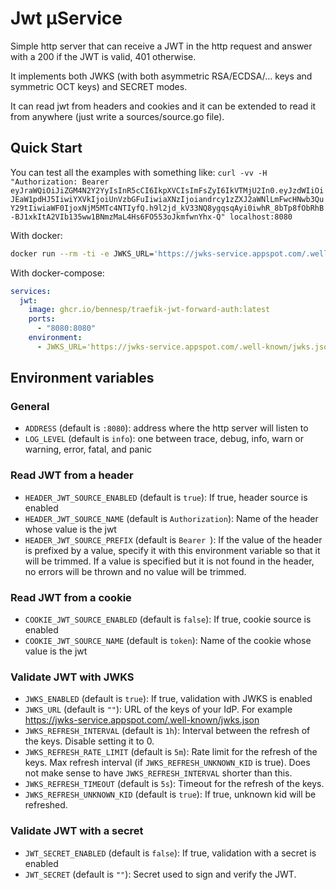 # Jwt µService

Simple http server that can receive a JWT in the http request and answer with a 200 if the JWT is valid, 401 otherwise.

It implements both JWKS (with both asymmetric RSA/ECDSA/... keys and symmetric OCT keys) and SECRET modes.

It can read jwt from headers and cookies and it can be extended to read it from anywhere (just write a sources/source.go file).

## Quick Start

You can test all the examples with something like:
`curl -vv -H "Authorization: Bearer eyJraWQiOiJiZGM4N2Y2YyIsInR5cCI6IkpXVCIsImFsZyI6IkVTMjU2In0.eyJzdWIiOiJEaW1pdHJ5IiwiYXVkIjoiUnVzbGFuIiwiaXNzIjoiandrcy1zZXJ2aWNlLmFwcHNwb3QuY29tIiwiaWF0IjoxNjM5MTc4NTIyfQ.h9l2jd_kV33NQ8ygqsqAyi0iwhR_8bTp8fObRhB-BJ1xkItA2VIb135ww1BNmzMaL4Hs6FO553oJkmfwnYhx-Q" localhost:8080`

With docker:
```sh
docker run --rm -ti -e JWKS_URL='https://jwks-service.appspot.com/.well-known/jwks.json' -e JWKS_REFRESH_UNKNOWN_KID=false -p 8080:8080 ghcr.io/bennesp/traefik-jwt-forward-auth:latest
```

With docker-compose:
```yaml
services:
  jwt:
    image: ghcr.io/bennesp/traefik-jwt-forward-auth:latest
    ports:
      - "8080:8080"
    environment:
      - JWKS_URL='https://jwks-service.appspot.com/.well-known/jwks.json'
```

## Environment variables

### General

- `ADDRESS` (default is `:8080`): address where the http server will listen to
- `LOG_LEVEL` (default is `info`): one between trace, debug, info, warn or warning, error, fatal, and panic

### Read JWT from a header

- `HEADER_JWT_SOURCE_ENABLED` (default is `true`): If true, header source is enabled
- `HEADER_JWT_SOURCE_NAME` (default is `Authorization`): Name of the header whose value is the jwt 
- `HEADER_JWT_SOURCE_PREFIX` (default is `Bearer `): If the value of the header is prefixed by a value, specify it with this environment variable so that it will be trimmed. If a value is specified but it is not found in the header, no errors will be thrown and no value will be trimmed.

### Read JWT from a cookie

- `COOKIE_JWT_SOURCE_ENABLED` (default is `false`):  If true, cookie source is enabled
- `COOKIE_JWT_SOURCE_NAME` (default is `token`): Name of the cookie whose value is the jwt

### Validate JWT with JWKS

- `JWKS_ENABLED` (default is `true`): If true, validation with JWKS is enabled
- `JWKS_URL` (default is `""`): URL of the keys of your IdP. For example https://jwks-service.appspot.com/.well-known/jwks.json
- `JWKS_REFRESH_INTERVAL` (default is `1h`): Interval between the refresh of the keys. Disable setting it to 0.
- `JWKS_REFRESH_RATE_LIMIT` (default is `5m`): Rate limit for the refresh of the keys. Max refresh interval (if `JWKS_REFRESH_UNKNOWN_KID` is true). Does not make sense to have `JWKS_REFRESH_INTERVAL` shorter than this.
- `JWKS_REFRESH_TIMEOUT` (default is `5s`): Timeout for the refresh of the keys.
- `JWKS_REFRESH_UNKNOWN_KID` (default is `true`): If true, unknown kid will be refreshed.

### Validate JWT with a secret

- `JWT_SECRET_ENABLED` (default is `false`): If true, validation with a secret is enabled
- `JWT_SECRET` (default is `""`): Secret used to sign and verify the JWT.
